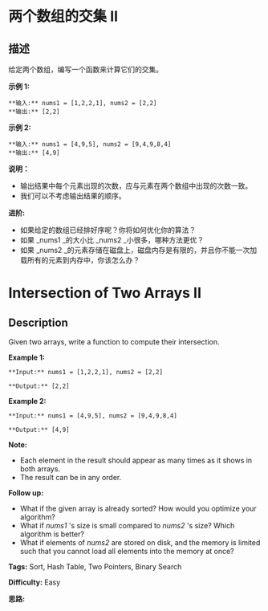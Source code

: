 # 两个数组的交集 II

## 描述

给定两个数组，编写一个函数来计算它们的交集。

**示例 1:**

    
    
    **输入:** nums1 = [1,2,2,1], nums2 = [2,2]
    **输出:** [2,2]
    

**示例 2:**

    
    
    **输入:** nums1 = [4,9,5], nums2 = [9,4,9,8,4]
    **输出:** [4,9]

**说明：**

  * 输出结果中每个元素出现的次数，应与元素在两个数组中出现的次数一致。
  * 我们可以不考虑输出结果的顺序。

****进阶:****

  * 如果给定的数组已经排好序呢？你将如何优化你的算法？
  * 如果  _nums1  _的大小比  _nums2  _小很多，哪种方法更优？
  * 如果  _nums2  _的元素存储在磁盘上，磁盘内存是有限的，并且你不能一次加载所有的元素到内存中，你该怎么办？



# Intersection of Two Arrays II

## Description



Given two arrays, write a function to compute their intersection.

**Example 1:**

    
    
    **Input:** nums1 = [1,2,2,1], nums2 = [2,2]
    **Output:** [2,2]
    

**Example 2:**

    
    
    **Input:** nums1 = [4,9,5], nums2 = [9,4,9,8,4]
    **Output:** [4,9]

**Note:**

  * Each element in the result should appear as many times as it shows in both arrays.
  * The result can be in any order.

**Follow up:**

  * What if the given array is already sorted? How would you optimize your algorithm?
  * What if _nums1_ 's size is small compared to _nums2_ 's size? Which algorithm is better?
  * What if elements of _nums2_ are stored on disk, and the memory is limited such that you cannot load all elements into the memory at once?


**Tags:** Sort, Hash Table, Two Pointers, Binary Search

**Difficulty:** Easy

**思路:**
